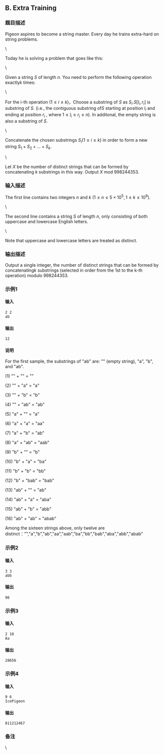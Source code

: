 ## B. Extra Training

### 题目描述

<div>

Pigeon aspires to become a string master. Every day he trains extra-hard
on string problems.

<div>

\

<div>

Today he is solving a problem that goes like this:

<div>

\

<div>

Given a string $\textstyle S$ of length $\textstyle n$. You need to perform the
following operation exactly$\textstyle k$ times:

<div>

\

For the i-th operation $\textstyle (1 \leq i \leq k)$，Choose a
substring of $\textstyle S$ as $\textstyle S_i$.$\textstyle S[l_i,r_i]$ is substring of $\textstyle S$. (i.e., the
contiguous substring of$\textstyle S$ starting at position $\textstyle l_i$ and
ending at position $\textstyle r_i$ , where $\textstyle 1 \leq l_i \leq r_i \leq n$). In
additonal, the empty string is also a substring of $\textstyle S$.

<div>

\

Concatenate the chosen substrings $\textstyle S_i(1\leq i \leq k)$ in order to
form a new string $\textstyle S_1+S_2+...+S_k$.

<div>

\

Let $\textstyle X$ be the number of distinct
strings that can be formed by
concatenating $\textstyle k$ substrings in
this way. Output $\textstyle X$ mod
998244353.

</div>

</div>

</div>

</div>

</div>

</div>

</div>

</div>

### 输入描述

<div>

The first line contains two
integers $\textstyle n$ and $\textstyle k$ ($\textstyle 1\leq n \leq 5 \times 10^5, 1\leq k \leq 10^9$).

</div>

<div>

\

</div>

The second line contains a
string $\textstyle S$ of
length $\textstyle n$, only consisting of
both uppercase and lowercase English letters.

<div>

\

</div>

<div>

Note that uppercase and lowercase letters are treated as distinct.

</div>

### 输出描述

Output a single integer, the number of distinct strings that can be
formed by concatenating$\textstyle k$ substrings (selected in order from the 1st to the k-th operation) modulo
998244353.

### 示例1

#### 输入

```plain
2 2
ab
```

#### 输出

```plain
12
```

#### 说明

For the first sample, the substrings of \"ab\" are: \"\" (empty string),
\"a\", \"b\", and \"ab\".

\(1\) \"\" + \"\" = \"\"

\(2\) \"\" + \"a\" = \"a\"

\(3\) \"\" + \"b\" = \"b\"

\(4\) \"\" + \"ab\" = \"ab\"

\(5\) \"a\" + \"\" = \"a\"

\(6\) \"a\" + \"a\" = \"aa\"

\(7\) \"a\" + \"b\" = \"ab\"

\(8\) \"a\" + \"ab\" = \"aab\"

\(9\) \"b\" + \"\" = \"b\"

\(10\) \"b\" + \"a\" = \"ba\"

\(11\) \"b\" + \"b\" = \"bb\"

\(12\) \"b\" + \"bab\" = \"bab\"

\(13\) \"ab\" + \"\" = \"ab\"

\(14\) \"ab\" + \"a\" = \"aba\"

\(15\) \"ab\" + \"b\" = \"abb\"

\(16\) \"ab\" + \"ab\" = \"abab\"

Among the sixteen strings above, only twelve are
distinct：\"\",\"a\",\"b\",\"ab\",\"aa\",\"aab\",\"ba\",\"bb\",\"bab\",\"aba\",\"abb\",\"abab\"

### 示例2

#### 输入

```plain
3 3
abb
```

#### 输出

```plain
96
```

### 示例3

#### 输入

```plain
2 10
Aa
```

#### 输出

```plain
28656
```

### 示例4

#### 输入

```plain
9 6
IcePigeon
```

#### 输出

```plain
811212467
```

### 备注

\

